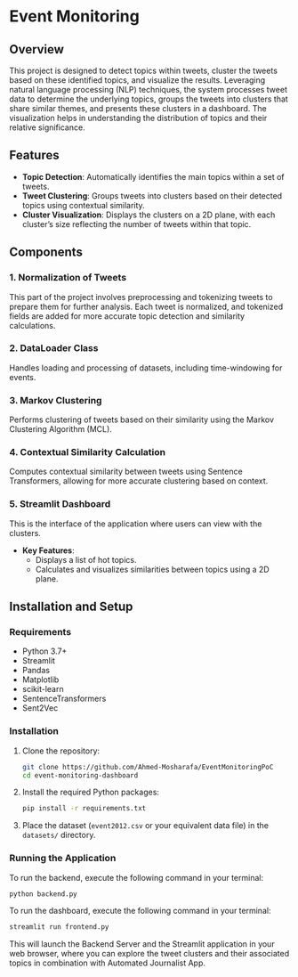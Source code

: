 
# **Event Monitoring**

## **Overview**

This project is designed to detect topics within tweets, cluster the tweets based on these identified topics, and visualize the results. Leveraging  natural language processing (NLP) techniques, the system processes tweet data to determine the underlying topics, groups the tweets into clusters that share similar themes, and presents these clusters in a dashboard. The visualization helps in understanding the distribution of topics and their relative significance.

## **Features**

- **Topic Detection**: Automatically identifies the main topics within a set of tweets.
- **Tweet Clustering**: Groups tweets into clusters based on their detected topics using contextual similarity.
- **Cluster Visualization**: Displays the clusters on a 2D plane, with each cluster’s size reflecting the number of tweets within that topic.


## **Components**

### **1. Normalization of Tweets**

This part of the project involves preprocessing and tokenizing tweets to prepare them for further analysis. Each tweet is normalized, and tokenized fields are added for more accurate topic detection and similarity calculations.


### **2. DataLoader Class**

Handles loading and processing of datasets, including time-windowing for events.

### **3. Markov Clustering**

Performs clustering of tweets based on their similarity using the Markov Clustering Algorithm (MCL).


### **4. Contextual Similarity Calculation**

Computes contextual similarity between tweets using Sentence Transformers, allowing for more accurate clustering based on context.

### **5. Streamlit Dashboard**

This is the interface of the application where users can view with the clusters.

- **Key Features**:
  - Displays a list of hot topics.
  - Calculates and visualizes similarities between topics using a 2D plane.

## **Installation and Setup**

### **Requirements**

- Python 3.7+
- Streamlit
- Pandas
- Matplotlib
- scikit-learn
- SentenceTransformers
- Sent2Vec

### **Installation**

1. Clone the repository:
   ```bash
   git clone https://github.com/Ahmed-Mosharafa/EventMonitoringPoC
   cd event-monitoring-dashboard
   ```

2. Install the required Python packages:
   ```bash
   pip install -r requirements.txt
   ```

3. Place the dataset (`event2012.csv` or your equivalent data file) in the `datasets/` directory.

### **Running the Application**

To run the backend, execute the following command in your terminal:
```bash
python backend.py
```

To run the dashboard, execute the following command in your terminal:
```bash
streamlit run frontend.py
```

This will launch the Backend Server and the Streamlit application in your web browser, where you can explore the tweet clusters and their associated topics in combination with Automated Journalist App.
